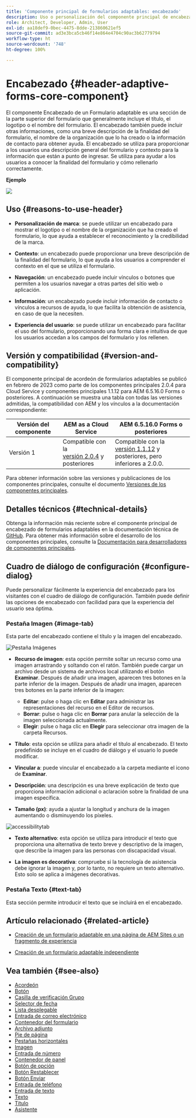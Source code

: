 ```yaml
---
title: 'Componente principal de formularios adaptables: encabezado'
description: Uso o personalización del componente principal de encabezado de formularios adaptables.
role: Architect, Developer, Admin, User
exl-id: aa18def9-0bec-4475-8dde-213860621ef5
source-git-commit: ad3e3bca5cb46f14e864e4704c90ac3b62779794
workflow-type: ht
source-wordcount: '748'
ht-degree: 100%

---
```


# Encabezado {#header-adaptive-forms-core-component}

El componente Encabezado de un Formulario adaptable es una sección de la parte superior del formulario que generalmente incluye el título, el logotipo o el nombre del formulario. El encabezado también puede incluir otras informaciones, como una breve descripción de la finalidad del formulario, el nombre de la organización que lo ha creado o la información de contacto para obtener ayuda. El encabezado se utiliza para proporcionar a los usuarios una descripción general del formulario y contexto para la información que están a punto de ingresar. Se utiliza para ayudar a los usuarios a conocer la finalidad del formulario y cómo rellenarlo correctamente.

**Ejemplo**

![](/help/adaptive-forms/assets/header.png)

## Uso {#reasons-to-use-header}

* **Personalización de marca**: se puede utilizar un encabezado para mostrar el logotipo o el nombre de la organización que ha creado el formulario, lo que ayuda a establecer el reconocimiento y la credibilidad de la marca.

* **Contexto**: un encabezado puede proporcionar una breve descripción de la finalidad del formulario, lo que ayuda a los usuarios a comprender el contexto en el que se utiliza el formulario.

* **Navegación**: un encabezado puede incluir vínculos o botones que permiten a los usuarios navegar a otras partes del sitio web o aplicación.

* **Información**: un encabezado puede incluir información de contacto o vínculos a recursos de ayuda, lo que facilita la obtención de asistencia, en caso de que la necesiten.

* **Experiencia del usuario**: se puede utilizar un encabezado para facilitar el uso del formulario, proporcionando una forma clara e intuitiva de que los usuarios accedan a los campos del formulario y los rellenen.

## Versión y compatibilidad {#version-and-compatibility}

El componente principal de acordeón de formularios adaptables se publicó en febrero de 2023 como parte de los componentes principales 2.0.4 para Cloud Service y componentes principales 1.1.12 para AEM 6.5.16.0 Forms o posteriores. A continuación se muestra una tabla con todas las versiones admitidas, la compatibilidad con AEM y los vínculos a la documentación correspondiente:

| Versión del componente | AEM as a Cloud Service | AEM 6.5.16.0 Forms o posteriores |
|---|---|---|
| Versión 1 | Compatible con la <br>[versión 2.0.4](/help/adaptive-forms/version.md) y posteriores | Compatible con la<br>[versión 1.1.12](/help/adaptive-forms/version.md) y posteriores, pero inferiores a 2.0.0. |

Para obtener información sobre las versiones y publicaciones de los componentes principales, consulte el documento [Versiones de los componentes principales](/help/adaptive-forms/version.md).


<!-- ## Sample Component Output {#sample-component-output}

To experience the Accordion Component as well as see examples of its configuration options as well as HTML and JSON output, visit the [Component Library](https://adobe.com/go/aem_cmp_library_accordion). -->


## Detalles técnicos {#technical-details}

Obtenga la información más reciente sobre el componente principal de encabezado de formularios adaptables en la documentación técnica de [GitHub](https://github.com/adobe/aem-core-forms-components/tree/master/ui.af.apps/src/main/content/jcr_root/apps/core/fd/components/form/pageheader/v1/pageheader). Para obtener más información sobre el desarrollo de los componentes principales, consulte la [Documentación para desarrolladores de componentes principales](/help/developing/overview.md).

## Cuadro de diálogo de configuración {#configure-dialog}

Puede personalizar fácilmente la experiencia del encabezado para los visitantes con el cuadro de diálogo de configuración. También puede definir las opciones de encabezado con facilidad para que la experiencia del usuario sea óptima.

### Pestaña Imagen {#image-tab}

Esta parte del encabezado contiene el título y la imagen del encabezado.

![Pestaña Imágenes](/help/adaptive-forms/assets/header_image.png)

* **Recurso de imagen**: esta opción permite soltar un recurso como una imagen arrastrando y soltando con el ratón. También puede cargar un archivo desde un sistema de archivos local utilizando el botón **Examinar**. Después de añadir una imagen, aparecen tres botones en la parte inferior de la imagen. Después de añadir una imagen, aparecen tres botones en la parte inferior de la imagen:
   * **Editar**: pulse o haga clic en **Editar** para administrar las representaciones del recurso en el Editor de recursos.
   * **Borrar**: pulse o haga clic en **Borrar** para anular la selección de la imagen seleccionada actualmente.
   * **Elegir**: pulse o haga clic en **Elegir**  para seleccionar otra imagen de la carpeta Recursos.

* **Título**: esta opción se utiliza para añadir el título al encabezado. El texto predefinido se incluye en el cuadro de diálogo y el usuario lo puede modificar.
* **Vincular a**: puede vincular el encabezado a la carpeta mediante el icono de **Examinar**.
* **Descripción**: una descripción es una breve explicación de texto que proporciona información adicional o aclaración sobre la finalidad de una imagen específica.
* **Tamaño (px)**: ayuda a ajustar la longitud y anchura de la imagen aumentando o disminuyendo los píxeles.

![accessibilitytab](/help/adaptive-forms/assets/header_accessibility.png)

* **Texto alternativo**: esta opción se utiliza para introducir el texto que proporciona una alternativa de texto breve y descriptivo de la imagen, que describe la imagen para las personas con discapacidad visual.

* **La imagen es decorativa**: compruebe si la tecnología de asistencia debe ignorar la imagen y, por lo tanto, no requiere un texto alternativo. Esto solo se aplica a imágenes decorativas.

### Pestaña Texto {#text-tab}

Esta sección permite introducir el texto que se incluirá en el encabezado.

## Artículo relacionado {#related-article}

* [Creación de un formulario adaptable en una página de AEM Sites o un fragmento de experiencia](https://experienceleague.adobe.com/docs/experience-manager-cloud-service/content/forms/adaptive-forms-authoring/create-or-add-an-adaptive-form-to-aem-sites-page.html?lang=es)

* [Creación de un formulario adaptable independiente](https://experienceleague.adobe.com/docs/experience-manager-cloud-service/content/forms/adaptive-forms-authoring/authoring-adaptive-forms-core-components/create-an-adaptive-form-on-forms-cs/creating-adaptive-form-core-components.html?lang=es)

## Vea también {#see-also}

* [Acordeón](/help/adaptive-forms/components/accordion.md)
* [Botón](/help/adaptive-forms/components/button.md)
* [Casilla de verificación Grupo](/help/adaptive-forms/components/checkbox-group.md)
* [Selector de fecha](/help/adaptive-forms/components/date-picker.md)
* [Lista desplegable](/help/adaptive-forms/components/drop-down.md)
* [Entrada de correo electrónico](/help/adaptive-forms/components/email-input.md)
* [Contenedor del formulario](/help/adaptive-forms/components/form-container.md)
* [Archivo adjunto](/help/adaptive-forms/components/file-attachment.md)
* [Pie de página](/help/adaptive-forms/components/footer.md)
* [Pestañas horizontales](/help/adaptive-forms/components/horizontal-tabs.md)
* [Imagen](/help/adaptive-forms/components/image.md)
* [Entrada de número](/help/adaptive-forms/components/number-input.md)
* [Contenedor de panel](/help/adaptive-forms/components/panel-container.md)
* [Botón de opción](/help/adaptive-forms/components/radio-button.md)
* [Botón Restablecer](/help/adaptive-forms/components/reset-button.md)
* [Botón Enviar](/help/adaptive-forms/components/submit-button.md)
* [Entrada de teléfono](/help/adaptive-forms/components/telephone-input.md)
* [Entrada de texto](/help/adaptive-forms/components/text-input.md)
* [Texto](/help/adaptive-forms/components/text.md)
* [Título](/help/adaptive-forms/components/title.md)
* [Asistente](/help/adaptive-forms/components/wizard.md)